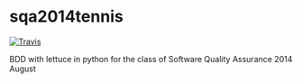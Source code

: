 sqa2014tennis
=============
[![Travis](https://travis-ci.org/elviejo79/sqa2014tennis.svg)](https://travis-ci.org/elviejo79/sqa2014tennis.svg)

BDD with lettuce in python for the class of Software Quality Assurance 2014 August

